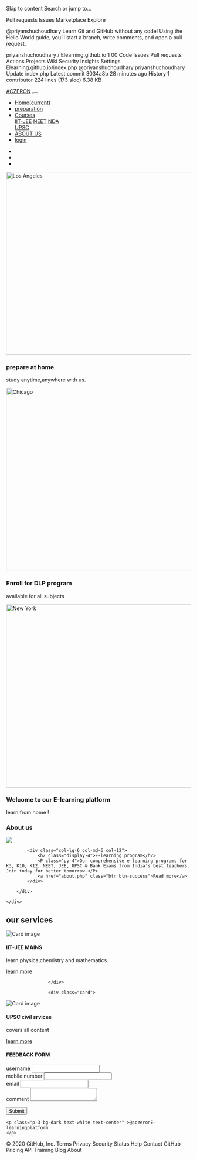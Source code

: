 Skip to content
Search or jump to…

Pull requests
Issues
Marketplace
Explore
 
@priyanshuchoudhary 
Learn Git and GitHub without any code!
Using the Hello World guide, you’ll start a branch, write comments, and open a pull request.


priyanshuchoudhary
/
Elearning.github.io
1
00
Code
Issues
Pull requests
Actions
Projects
Wiki
Security
Insights
Settings
Elearning.github.io/index.php
@priyanshuchoudhary
priyanshuchoudhary Update index.php
Latest commit 3034a8b 28 minutes ago
 History
 1 contributor
224 lines (173 sloc)  6.38 KB
  
<html>
<head>
	<title>E learning platform</title>
<!DOCTYPE html>
<html lang="en">
<head>
  <title>Bootstrap 4 Example</title>
  <meta charset="utf-8">
  <meta name="viewport" content="width=device-width, initial-scale=1">
  <link rel="stylesheet" type="text/css" href="css/style.css">
  <link rel="stylesheet" href="https://maxcdn.bootstrapcdn.com/bootstrap/4.5.2/css/bootstrap.min.css">
</head>
<body>
	<nav class="navbar navbar-expand-lg navbar-dark bg-dark">
  <a class="navbar-brand" href="#">ACZERON</a>
  <button class="navbar-toggler" type="button" data-toggle="collapse" data-target="#navbarSupportedContent" aria-controls="navbarSupportedContent" aria-expanded="false" aria-label="Toggle navigation">
    <span class="navbar-toggler-icon"></span>
  </button>
  <div class="collapse navbar-collapse" id="navbarSupportedContent">
    <ul class="navbar-nav ml-auto">
      <li class="nav-item active">
        <a class="nav-link" href="index.php">Home<span class="sr-only">(current)</span></a>
      </li>
      <li class="nav-item">
        <a class="nav-link" href="#">preparation</a>
      </li>
      <li class="nav-item dropdown">
        <a class="nav-link dropdown-toggle" href="#" id="navbarDropdown" role="button" data-toggle="dropdown" aria-haspopup="true" aria-expanded="false">
          Courses
        </a>
        <div class="dropdown-menu" aria-labelledby="navbarDropdown">
          <a class="dropdown-item" href="#">IIT-JEE</a>
          <a class="dropdown-item" href="#">NEET</a>
          <a class="dropdown-item" href="#">NDA</a>
          <div class="dropdown-divider"></div>
          <a class="dropdown-item" href="#">UPSC</a>
        </div>
      </li>
        <li class="nav-item">
          <a class="nav-link" href="about.php">ABOUT US</a>
       </li>
      <li class="nav-item">
        <a class="login-details btn btn-success" href="login.php">login</a>
      </li>
    </ul>
    <!--
    <form class="form-inline my-2 my-lg-0">
      <input class="form-control mr-sm-2" type="search" placeholder="Search" aria-label="Search">
      <button class="btn btn-outline-success my-2 my-sm-0" type="submit">Search</button>
    </form>
-->
  </div>
</nav>
<div id="demo" class="carousel slide" data-ride="carousel">
  <ul class="carousel-indicators">
    <li data-target="#demo" data-slide-to="0" class="active"></li>
    <li data-target="#demo" data-slide-to="1"></li>
    <li data-target="#demo" data-slide-to="2"></li>
  </ul>
  <div class="carousel-inner">
    <div class="carousel-item active">
      <img src="images/pic11.jpg" alt="Los Angeles" width="1100" height="500">
      <div class="carousel-caption">
        <h3>prepare at home</h3>
        <p>study anytime,anywhere with us.</p>
      </div>   
    </div>
    <div class="carousel-item">
      <img src="images/pic10.jpg" alt="Chicago" width="1100" height="500">
      <div class="carousel-caption">
        <h3>Enroll for DLP program</h3>
        <p>available for all subjects</p>
      </div>   
    </div>
    <div class="carousel-item">
      <img src="images/pic3.jpg" alt="New York" width="1100" height="500">
      <div class="carousel-caption">
        <h3>Welcome to our E-learning platform</h3>
        <p>learn from home !</p>
      </div>   
    </div>
  </div>
  <a class="carousel-control-prev" href="#demo" data-slide="prev">
    <span class="carousel-control-prev-icon"></span>
  </a>
  <a class="carousel-control-next" href="#demo" data-slide="next">
    <span class="carousel-control-next-icon"></span>
  </a>
</div>
<section>
	<div >
		<h3 class="text-center">About us</h3>
	</div>
	<div class="container-fluid">
		<div class="row">
			<div class="col-lg-6 col-md-6 col-12">
				<img src="images/pic7.jpg" class="img-fluid" about-img>
			</div>
			
			<div class="col-lg-6 col-md-6 col-12">
				<h2 class="display-4">E-learning program</h2>
				<P class="py-4">Our comprehensive e-learning programs for K3, K10, K12, NEET, JEE, UPSC & Bank Exams from India's best teachers. Join today for better tomorrow.</P>
				<a href="about.php" class="btn btn-success">Read more</a>
			</div>
			
		</div>
		
	</div>
</section>
<section class="my-5">
	<div class="py-5">
		<h2 class="text-center">our services</h2>	
	</div>
	 		<div class="container-fluid">
	 			<div class="row">
	 				<div class="col-lg-4 col-md-4 col-12">
	 					<div class="card">
  <img class="card-img-top" src="images/pic8.jpg" alt="Card image">
                             <div class="card-body">
    							<h4 class="card-title">IIT-JEE MAINS </h4>
    							<p class="card-text">learn physics,chemistry and mathematics.</p>
    							<a href="#" class="btn btn-primary">learn more</a>
                             </div>
                         </div>
  	 				
  	 				</div>
  
	 				<div class="card">
  <img class="card-img-top" src="images/pic9.jpg" alt="Card image">
                             <div class="card-body">
    							<h4 class="card-title">UPSC civil srvices</h4>
    							<p class="card-text">covers all content</p>
    							<a href="#" class="btn btn-primary">learn more</a>
                             </div>
                    </div> 	
	 			</div>
	 		</div>
</section>
<h4 class="bg-white text-center">FEEDBACK FORM</h4>
<section>
	<div class="w-50 m-auto">
		<form action="userinfo.php" method="post">
			<div class="form-group">
				<label>username</label>
				<input type="text" name="user" autocomplete="off" class="form-control">
			</div>
			<div class="form-group">
				<label>mobile number</label>
				<input type="text" name="mobile" autocomplete="off" class="form-control">
			</div>
			<div class="form-group">
				<label>email</label>
				<input type="email" name="email" autocomplete="off" class="form-control">
			</div>
			<div class="form-group">
				<label>comment</label>
				<textarea class="form-control" name="comment"></textarea>
			</div>
			 
<button type="submit" class="btn btn-success">Submit</button>
</form>
		</form>
	</div>
</section>
<footer>
	
	<p class="p-3 bg-dark text-white text-center" >@aczeronE-learningplatform
	</p>
<!--
<p class="p-3 bg-dark text-white text-center">All rights reserved</p>-->
</footer>
 <script src="https://ajax.googleapis.com/ajax/libs/jquery/3.5.1/jquery.min.js"></script>
  <script src="https://cdnjs.cloudflare.com/ajax/libs/popper.js/1.16.0/umd/popper.min.js"></script>
  <script src="https://maxcdn.bootstrapcdn.com/bootstrap/4.5.2/js/bootstrap.min.js"></script>
</body>
</html>
</head>
<body>
</body>
</html>
© 2020 GitHub, Inc.
Terms
Privacy
Security
Status
Help
Contact GitHub
Pricing
API
Training
Blog
About

